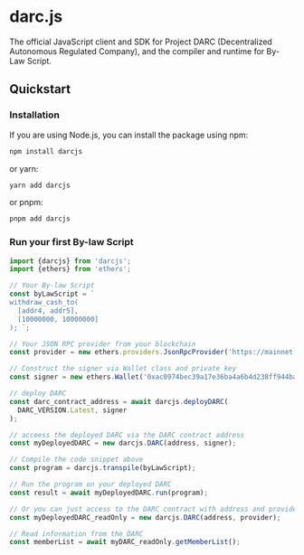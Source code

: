 # darc.js

The official JavaScript client and SDK for Project DARC (Decentralized Autonomous Regulated Company), and the compiler and runtime for By-Law Script.

## Quickstart

### Installation

If you are using Node.js, you can install the package using npm:
```bash
npm install darcjs
```

or yarn:
```bash
yarn add darcjs
```

or pnpm:
```bash
pnpm add darcjs
```

### Run your first By-law Script



```typescript
import {darcjs} from 'darcjs';
import {ethers} from 'ethers';

// Your By-law Script
const byLawScript = `
withdraw_cash_to( 
  [addr4, addr5],     
  [10000000, 10000000] 
); `;

// Your JSON RPC provider from your blockchain
const provider = new ethers.providers.JsonRpcProvider('https://mainnet.infura.io/v3/your-infura-project-id');

// Construct the signer via Wallet class and private key
const signer = new ethers.Wallet('0xac0974bec39a17e36ba4a6b4d238ff944bacb478cbed5efcae784d7bf4f2ff80', provider);

// deploy DARC
const darc_contract_address = await darcjs.deployDARC(
  DARC_VERSION.Latest, signer
);

// acceess the deployed DARC via the DARC contract address
const myDeployedDARC = new darcjs.DARC(address, signer);

// Compile the code snippet above
const program = darcjs.transpile(byLawScript);

// Run the program on your deployed DARC
const result = await myDeployedDARC.run(program);

// Or you can just access to the DARC contract with address and provider, without signer
const myDeployedDARC_readOnly = new darcjs.DARC(address, provider);

// Read information from the DARC
const memberList = await myDARC_readOnly.getMemberList();
```
